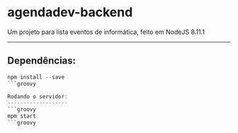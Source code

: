# agendadev-backend
Um projeto para lista eventos de informática, feito em NodeJS 8.11.1
<hr>

Dependências:
-------------
```groovy
npm install --save
```groovy

Rodando o servidor:
-------------------
```groovy
mpm start
```groovy
